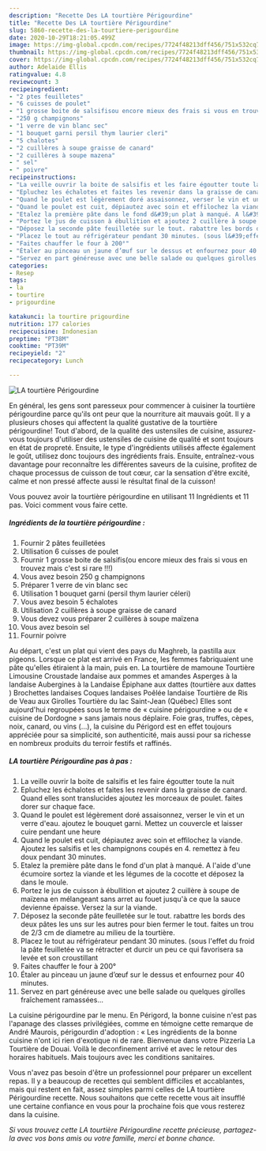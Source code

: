```yaml
---
description: "Recette Des LA tourtière Périgourdine"
title: "Recette Des LA tourtière Périgourdine"
slug: 5860-recette-des-la-tourtiere-perigourdine
date: 2020-10-29T18:21:05.499Z
image: https://img-global.cpcdn.com/recipes/7724f48213dff456/751x532cq70/la-tourtiere-perigourdine-photo-principale-de-la-recette.jpg
thumbnail: https://img-global.cpcdn.com/recipes/7724f48213dff456/751x532cq70/la-tourtiere-perigourdine-photo-principale-de-la-recette.jpg
cover: https://img-global.cpcdn.com/recipes/7724f48213dff456/751x532cq70/la-tourtiere-perigourdine-photo-principale-de-la-recette.jpg
author: Adelaide Ellis
ratingvalue: 4.8
reviewcount: 3
recipeingredient:
- "2 ptes feuilletes"
- "6 cuisses de poulet"
- "1 grosse boite de salsifisou encore mieux des frais si vous en trouvez mais cest si rare "
- "250 g champignons"
- "1 verre de vin blanc sec"
- "1 bouquet garni persil thym laurier cleri"
- "5 chalotes"
- "2 cuillères à soupe graisse de canard"
- "2 cuillères à soupe mazena"
- " sel"
- " poivre"
recipeinstructions:
- "La veille ouvrir la boite de salsifis et les faire égoutter toute la nuit"
- "Epluchez les échalotes et faites les revenir dans la graisse de canard. Quand elles sont translucides ajoutez les morceaux de poulet. faites dorer sur chaque face."
- "Quand le poulet est légèrement doré assaisonnez, verser le vin et un verre d&#39;eau. ajoutez le bouquet garni. Mettez un couvercle et laisser cuire pendant une heure"
- "Quand le poulet est cuit, dépiautez avec soin et effilochez la viande. Ajoutez les salsifis et les champignons coupés en 4. remettez à feu doux pendant 30 minutes."
- "Etalez la première pâte dans le fond d&#39;un plat à manqué. A l&#39;aide d&#39;une écumoire sortez la viande et les légumes de la cocotte et déposez la dans le moule."
- "Portez le jus de cuisson à ébullition et ajoutez 2 cuillère à soupe de maïzena en mélangeant sans arret au fouet jusqu&#39;à ce que la sauce devienne épaisse. Versez la sur la viande."
- "Déposez la seconde pâte feuilletée sur le tout. rabattre les bords des deux pâtes les uns sur les autres pour bien fermer le tout. faites un trou de 2/3 cm de diametre au milieu de la tourtière."
- "Placez le tout au réfrigérateur pendant 30 minutes. (sous l&#39;effet du froid la pâte feuilletée va se rétracter et durcir un peu ce qui favorisera sa levée et son croustillant"
- "Faites chauffer le four à 200°"
- "Étaler au pinceau un jaune d’œuf sur le dessus et enfournez pour 40 minutes."
- "Servez en part généreuse avec une belle salade ou quelques girolles fraîchement ramassées..."
categories:
- Resep
tags:
- la
- tourtire
- prigourdine

katakunci: la tourtire prigourdine 
nutrition: 177 calories
recipecuisine: Indonesian
preptime: "PT38M"
cooktime: "PT39M"
recipeyield: "2"
recipecategory: Lunch

---
```



![LA tourtière Périgourdine](https://img-global.cpcdn.com/recipes/7724f48213dff456/751x532cq70/la-tourtiere-perigourdine-photo-principale-de-la-recette.jpg)

En général, les gens sont paresseux pour commencer à cuisiner la tourtière périgourdine parce qu'ils ont peur que la nourriture ait mauvais goût. Il y a plusieurs choses qui affectent la qualité gustative de la tourtière périgourdine! Tout d'abord, de la qualité des ustensiles de cuisine, assurez-vous toujours d'utiliser des ustensiles de cuisine de qualité et sont toujours en état de propreté. Ensuite, le type d'ingrédients utilisés affecte également le goût, utilisez donc toujours des ingrédients frais. Ensuite, entraînez-vous davantage pour reconnaître les différentes saveurs de la cuisine, profitez de chaque processus de cuisson de tout cœur, car la sensation d'être excité, calme et non pressé affecte aussi le résultat final de la cuisson!

<!--inarticleads1-->

Vous pouvez avoir la tourtière périgourdine en utilisant 11 Ingrédients et 11 pas. Voici comment vous faire cette.

##### Ingrédients de la tourtière périgourdine :

1. Fournir 2 pâtes feuilletées
1. Utilisation 6 cuisses de poulet
1. Fournir 1 grosse boite de salsifis(ou encore mieux des frais si vous en trouvez mais c&#39;est si rare !!!)
1. Vous avez besoin 250 g champignons
1. Préparer 1 verre de vin blanc sec
1. Utilisation 1 bouquet garni (persil thym laurier céleri)
1. Vous avez besoin 5 échalotes
1. Utilisation 2 cuillères à soupe graisse de canard
1. Vous devez vous préparer 2 cuillères à soupe maïzena
1. Vous avez besoin  sel
1. Fournir  poivre


Au départ, c&#39;est un plat qui vient des pays du Maghreb, la pastilla aux pigeons. Lorsque ce plat est arrivé en France, les femmes fabriquaient une pâte qu&#39;elles étiraient à la main, puis en. La tourtière de mamoune Tourtière Limousine Croustade landaise aux pommes et amandes Asperges à la landaise Aubergines à la Landaise Épiphane aux dattes (tourtière aux dattes ) Brochettes landaises Coques landaises Poêlée landaise Tourtière de Ris de Veau aux Girolles Tourtière du lac Saint-Jean (Québec) Elles sont aujourd&#39;hui regroupées sous le terme de « cuisine périgourdine » ou de « cuisine de Dordogne » sans jamais nous déplaire. Foie gras, truffes, cèpes, noix, canard, ou vins (…), la cuisine du Périgord est en effet toujours appréciée pour sa simplicité, son authenticité, mais aussi pour sa richesse en nombreux produits du terroir festifs et raffinés. 

<!--inarticleads2-->

##### LA tourtière Périgourdine pas à pas :

1. La veille ouvrir la boite de salsifis et les faire égoutter toute la nuit
1. Epluchez les échalotes et faites les revenir dans la graisse de canard. Quand elles sont translucides ajoutez les morceaux de poulet. faites dorer sur chaque face.
1. Quand le poulet est légèrement doré assaisonnez, verser le vin et un verre d&#39;eau. ajoutez le bouquet garni. Mettez un couvercle et laisser cuire pendant une heure
1. Quand le poulet est cuit, dépiautez avec soin et effilochez la viande. Ajoutez les salsifis et les champignons coupés en 4. remettez à feu doux pendant 30 minutes.
1. Etalez la première pâte dans le fond d&#39;un plat à manqué. A l&#39;aide d&#39;une écumoire sortez la viande et les légumes de la cocotte et déposez la dans le moule.
1. Portez le jus de cuisson à ébullition et ajoutez 2 cuillère à soupe de maïzena en mélangeant sans arret au fouet jusqu&#39;à ce que la sauce devienne épaisse. Versez la sur la viande.
1. Déposez la seconde pâte feuilletée sur le tout. rabattre les bords des deux pâtes les uns sur les autres pour bien fermer le tout. faites un trou de 2/3 cm de diametre au milieu de la tourtière.
1. Placez le tout au réfrigérateur pendant 30 minutes. (sous l&#39;effet du froid la pâte feuilletée va se rétracter et durcir un peu ce qui favorisera sa levée et son croustillant
1. Faites chauffer le four à 200°
1. Étaler au pinceau un jaune d’œuf sur le dessus et enfournez pour 40 minutes.
1. Servez en part généreuse avec une belle salade ou quelques girolles fraîchement ramassées...


La cuisine périgourdine par le menu. En Périgord, la bonne cuisine n&#39;est pas l&#39;apanage des classes privilégiées, comme en témoigne cette remarque de André Maurois, périgourdin d&#39;adoption : « Les ingrédients de la bonne cuisine n&#39;ont ici rien d&#39;exotique ni de rare. Bienvenue dans votre Pizzeria La Tourtière de Douai. Voilà le deconfinement arrivé et avec le retour des horaires habituels. Mais toujours avec les conditions sanitaires. 

<!--inarticleads1-->

<p>
Vous n'avez pas besoin d'être un professionnel pour préparer un excellent repas. Il y a beaucoup de recettes qui semblent difficiles et accablantes, mais qui restent en fait, assez simples parmi celles de LA tourtière Périgourdine recette. Nous souhaitons que cette recette vous ait insufflé une certaine confiance en vous pour la prochaine fois que vous resterez dans la cuisine.
</p>

<p>
<i>Si vous trouvez cette LA tourtière Périgourdine recette précieuse, partagez-la avec vos bons amis ou votre famille, merci et bonne chance.</i>
</p>
